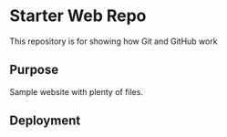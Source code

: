 # Starter Web Repo

This repository is for showing how Git and GitHub work

## Purpose

Sample website with plenty of files.

## Deployment